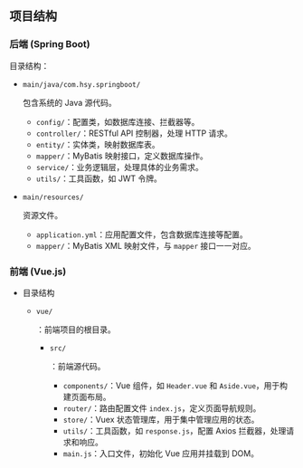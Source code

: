 ## 项目结构

### 后端 (Spring Boot)

目录结构：

- ```
  main/java/com.hsy.springboot/
  ```

  包含系统的 Java 源代码。

  - `config/`：配置类，如数据库连接、拦截器等。
  - `controller/`：RESTful API 控制器，处理 HTTP 请求。
  - `entity/`：实体类，映射数据库表。
  - `mapper/`：MyBatis 映射接口，定义数据库操作。
  - `service/`：业务逻辑层，处理具体的业务需求。
  - `utils/`：工具函数，如 JWT 令牌。
  
  
  
- ```
  main/resources/
  ```

  资源文件。

  - `application.yml`：应用配置文件，包含数据库连接等配置。
  - `mapper/`：MyBatis XML 映射文件，与 `mapper` 接口一一对应。



### 前端 (Vue.js)

- 目录结构

  - ```
    vue/
    ```

    ：前端项目的根目录。

    - ```
      src/
      ```

      ：前端源代码。

      - `components/`：Vue 组件，如 `Header.vue` 和 `Aside.vue`，用于构建页面布局。
      - `router/`：路由配置文件 `index.js`，定义页面导航规则。
      - `store/`：Vuex 状态管理库，用于集中管理应用的状态。
      - `utils/`：工具函数，如 `response.js`，配置 Axios 拦截器，处理请求和响应。
      - `main.js`：入口文件，初始化 Vue 应用并挂载到 DOM。